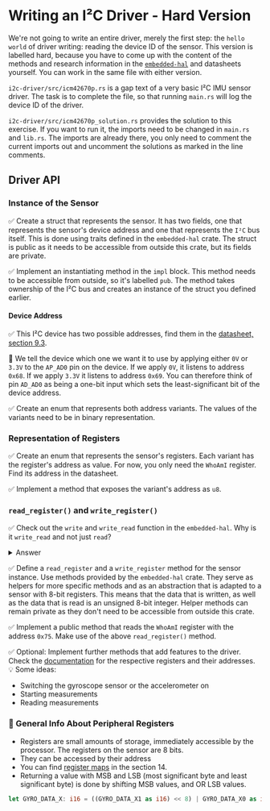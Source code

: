 # Writing an I²C Driver - Hard Version

We're not going to write an entire driver, merely the first step: the `hello world` of driver writing: reading the device ID of the sensor. This version is labelled hard, because you have to come up with the content of the methods and research information in the [`embedded-hal`](https://docs.rs/embedded-hal/latest/embedded_hal/) and datasheets yourself. You can work in the same file with either version.

`i2c-driver/src/icm42670p.rs` is a gap text of a very basic I²C IMU sensor driver. The task is to complete the file, so that running `main.rs` will log the device ID of the driver.

`i2c-driver/src/icm42670p_solution.rs` provides the solution to this exercise. If you want to run it, the imports need to be changed in `main.rs` and `lib.rs`. The imports are already there, you only need to comment the current imports out and uncomment the solutions as marked in the line comments.

## Driver API

### Instance of the Sensor

 ✅ Create a struct that represents the sensor. It has two fields, one that represents the sensor's device address and one that represents the `I²C` bus itself. This is done using traits defined in the `embedded-hal` crate. The struct is public as it needs to be accessible from outside this crate, but its fields are private.

 ✅ Implement an instantiating method in the `impl` block. This method needs to be accessible from outside, so it's labelled `pub`. The method takes ownership of the I²C bus and creates an instance of the struct you defined earlier.


#### Device Address

 ✅ This I²C device has two possible addresses, find them in the [datasheet, section 9.3](https://invensense.tdk.com/wp-content/uploads/2021/07/DS-000451-ICM-42670-P-v1.0.pdf).


🔎  We tell the device which one we want it to use by applying either `0V` or `3.3V` to the `AP_AD0` pin on the device. If we apply `0V`, it listens to address `0x68`. If we apply `3.3V` it listens to address `0x69`. You can therefore think of pin `AD_AD0` as being a one-bit input which sets the least-significant bit of the device address.

✅ Create an enum that represents both address variants. The values of the variants need to be in binary representation.

### Representation of Registers

✅ Create an enum that represents the sensor's registers. Each variant has the register's address as value. For now, you only need the `WhoAmI` register. Find its address in the datasheet.

✅ Implement a method that exposes the variant's address as `u8`.

### `read_register()` and `write_register()`

✅ Check out the `write` and `write_read` function in the `embedded-hal`. Why is it `write_read` and not just `read`?

<Details>
    <Summary>Answer</Summary>
The reason for this lies in the characteristics of the I²C protocol. We first need to write a command over the I²C bus to specify which register we want to read from.
</Details>

✅ Define a `read_register` and a `write_register` method for the sensor instance. Use methods provided by the `embedded-hal` crate. They serve as helpers for more specific methods and as an abstraction that is adapted to a sensor with 8-bit registers. This means that the data that is written, as well as the data that is read is an unsigned 8-bit integer. Helper methods can remain private as they don't need to be accessible from outside this crate.

✅ Implement a public method that reads the `WhoAmI` register with the address `0x75`. Make use of the above `read_register()` method.

✅ Optional: Implement further methods that add features to the driver. Check the [documentation](https://invensense.tdk.com/wp-content/uploads/2021/07/DS-000451-ICM-42670-P-v1.0.pdf) for the respective registers and their addresses. 💡 Some ideas:
 * Switching the gyroscope sensor or the accelerometer on
 * Starting measurements
 * Reading measurements

### 🔎 General Info About Peripheral Registers

- Registers are small amounts of storage, immediately accessible by the processor. The registers on the sensor are 8 bits.
- They can be accessed by their address
- You can find [register maps](https://invensense.tdk.com/wp-content/uploads/2021/07/DS-000451-ICM-42670-P-v1.0.pdf) in the section 14.
- Returning a value with MSB and LSB (most significant byte and least significant byte) is done by shifting MSB values, and OR LSB values.
```rust
let GYRO_DATA_X: i16 = ((GYRO_DATA_X1 as i16) << 8) | GYRO_DATA_X0 as i16;
```
